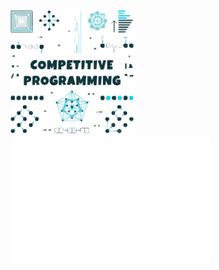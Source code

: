 <span >
	<a href="https://github.com/esix/competitive-programming">
		<img src="_files/competitive-programming.svg" width="200" height="200" alt="Click to see the source">
	</a>
</span>

<span>
	<a href="https://github.com/esix/esix.github.io/tree/master/source/demo/15">
		<img src="_files/15.svg" width="320" height="200" alt="Click to see the source">
	</a>
</span>

